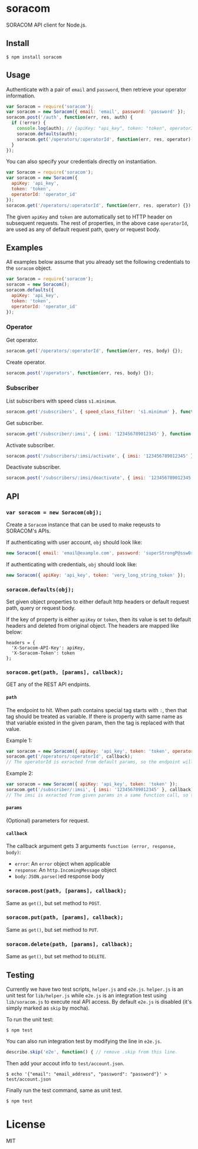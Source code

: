 # soracom

SORACOM API client for Node.js.

## Install

```
$ npm install soracom
```

## Usage

Authenticate with a pair of `email` and `password`, then retrieve your operator information.

```js
var Soracom = require('soracom');
var soracom = new Soracom({ email: 'email', password: 'password' });
soracom.post('/auth', function(err, res, auth) {
  if (!error) {
  	console.log(auth); // {apiKey: "api_key", token: "token", operatorId: "operator_id"}
  	soracom.defaults(auth);
    soracom.get('/operators/:operatorId', function(err, res, operator) {});
  }
});
```

You can also specify your credentials directly on instantiation.

```js
var Soracom = require('soracom');
var soracom = new Soracom({
  apiKey: 'api_key',
  token: 'token',
  operatorId: 'operator_id'
});
soracom.get('/operators/:operatorId', function(err, res, operator) {})
```

The given `apiKey` and `token` are automatically set to HTTP header on subsequent requests. The rest of properties, in the above case `operatorId`, are used as any of default request path, query or request body.

## Examples

All examples below assume that you already set the following credentials to the `soracom` object.

```js
var Soracom = require('soracom');
soracom = new Soracom();
soracom.defaults({
  apiKey: 'api_key',
  token: 'token',
  operatorId: 'operator_id'
});
```

### Operator

Get operator.

```js
soracom.get('/operators/:operatorId', function(err, res, body) {});
```

Create operator.

```js
soracom.post('/operators', function(err, res, body) {});
```

### Subscriber

List subscribers with speed class `s1.minimum`.

```js
soracom.get('/subscribers', { speed_class_filter: 's1.minimum' }, function(err, res, body) {});
```

Get subscriber.

```js
soracom.get('/subscriber/:imsi', { ismi: '123456789012345' }, function(err, res, body) {});
```

Activate subscriber.

```js
soracom.post('/subscribers/:imsi/activate', { imsi: '123456789012345' }, function(err, res, body) {});
```

Deactivate subscriber.

```js
soracom.post('/subscribers/:imsi/deactivate', { imsi: '123456789012345' }, function(err, res, body) {});
```

## API

### `var soracom = new Soracom(obj);`

Create a `Soracom` instance that can be used to make reqeusts to SORACOM's APIs.

If authenticating with user account, `obj` should look like:

```js
new Soracom({ email: 'email@example.com', password: 'superStrongP@ssw0rd' });
```

If authenticating with credentials, `obj` should look like:

```js
new Soracom({ apiKey: 'api_key', token: 'very_long_string_token' });
```

### `soracom.defaults(obj);`

Set given object properties to either default http headers or default request path, query or request body.

If the key of property is either `apiKey` or `token`, then its value is set to default headers and deleted from original object. The headers are mapped like below:

```
headers = {
  'X-Soracom-API-Key': apiKey,
  'X-Soracom-Token': token
};
```

### `soracom.get(path, [params], callback);`

GET any of the REST API endpints.

#### `path`

The endpoint to hit. When path contains special tag starts with `:`, then that tag should be treated as variable. If there is property with same name as that variable existed in the given param, then the tag is replaced with that value.

Example 1:

```js
var soracom = new Soracom({ apiKey: 'api_key', token: 'token', operatorId: 'OP1234567890' });
soracom.get('/operators/:operatorId', callback);
// The operatorId is exracted from default params, so the endpoint will be "/operators/OP1234567890"
```

Example 2:

```js
var soracom = new Soracom({ apiKey: 'api_key', token: 'token' });
soracom.get('/subscriber/:imsi', { imsi: '123456789012345' }, callback);
// The imsi is exracted from given params in a same function call, so the endpoint will be "/subscribers/123456789012345"
```

#### `params`

(Optional) parameters for request.

#### `callback`

The callback argument gets 3 arguments `function (error, response, body)`:

- `error`: An `error` object when applicable
- `response`: An `http.IncomingMessage` object
- `body`: `JSON.parse()`ed response body

### `soracom.post(path, [params], callback);`

Same as `get()`, but set method to `POST`.

### `soracom.put(path, [params], callback);`

Same as `get()`, but set method to `PUT`.

### `soracom.delete(path, [params], callback);`

Same as `get()`, but set method to `DELETE`.

## Testing

Currently we have two test scripts, `helper.js` and `e2e.js`. `helper.js` is an unit test for `lib/helper.js` while `e2e.js` is an integration test using `lib/soracom.js` to execute real API access. By default `e2e.js` is disabled (it's simply marked as `skip` by mocha).

To run the unit test:

```
$ npm test
```

You can also run integration test by modifying the line in `e2e.js`.

```js
describe.skip('e2e', function() { // remove .skip from this line.
```

Then add your accout info to `test/account.json`.

```
$ echo '{"email": "email_address", "password": "password"}' > test/account.json
```

Finally run the test command, same as unit test.

```
$ npm test
```

# License

MIT
